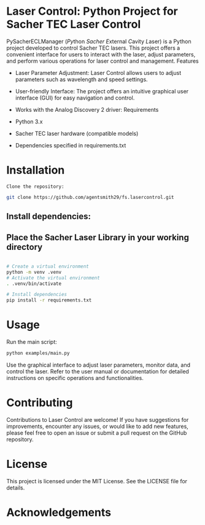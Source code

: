 # Laser Control: Python Project for Sacher TEC Laser Control
PySacherECLManager (*Py*thon *Sacher* *E*xternal *C*avity *L*aser) is a Python project developed to control Sacher TEC 
lasers. 
This project offers a convenient interface for users to interact with the laser, adjust parameters, and perform various 
operations for laser control and management.
Features

* Laser Parameter Adjustment: Laser Control allows users to adjust parameters such as wavelength and speed settings.
* User-friendly Interface: The project offers an intuitive graphical user interface (GUI) for easy navigation and control.
* Works with the Analog Discovery 2 driver: 
Requirements

* Python 3.x
* Sacher TEC laser hardware (compatible models)
* Dependencies specified in requirements.txt

#  Installation

    Clone the repository:
```bash
git clone https://github.com/agentsmith29/fs.lasercontrol.git
```
## Install dependencies:
## Place the Sacher Laser Library in your working directory
```bash

# Create a virtual environment
python -m venv .venv
# Activate the virtual environment
. .venv/bin/activate

# Install dependencies
pip install -r requirements.txt
```

# Usage

Run the main script:

```bash
python examples/main.py
```
Use the graphical interface to adjust laser parameters, monitor data, and control the laser.
Refer to the user manual or documentation for detailed instructions on specific operations and functionalities.

# Contributing

Contributions to Laser Control are welcome! If you have suggestions for improvements, encounter any issues, or would like to add new features, please feel free to open an issue or submit a pull request on the GitHub repository.

# License

This project is licensed under the MIT License. See the LICENSE file for details.

# Acknowledgements